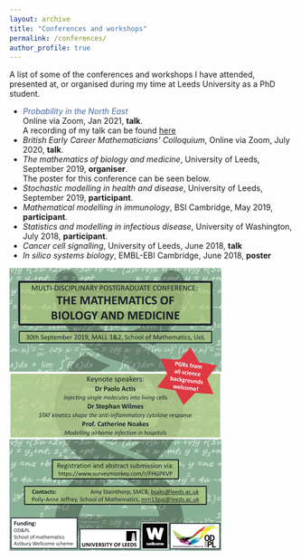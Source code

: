 ```yaml
---
layout: archive
title: "Conferences and workshops"
permalink: /conferences/
author_profile: true
---
```


A list of some of the conferences and workshops I have attended, presented at, or organised during my time at Leeds University as a PhD student.

* *<span style="color:#47689e">Probability in the North East</span>*  
Online via Zoom, Jan 2021, **talk**.  
A recording of my talk can be found [here](https://www.youtube.com/watch?v=3eXdvkUeKBo)
* *British Early Career Mathematicians' Colloquium*, Online via Zoom, July 2020, **talk**. <br>
* *The mathematics of biology and medicine*, University of Leeds, September 2019, **organiser**. <br>
    The poster for this conference can be seen below.
* *Stochastic modelling in health and disease*, University of Leeds, September 2019, **participant**.
* *Mathematical modelling in immunology*, BSI Cambridge, May 2019, **participant**.
* *Statistics and modelling in infectious disease*, University of Washington, July 2018, **participant**.
* *Cancer cell signalling*, University of Leeds, June 2018, **talk**
* *In silico systems biology*, EMBL-EBI Cambridge, June 2018, **poster**

<img src="/images/Math_bio.png?raw=true"/>
